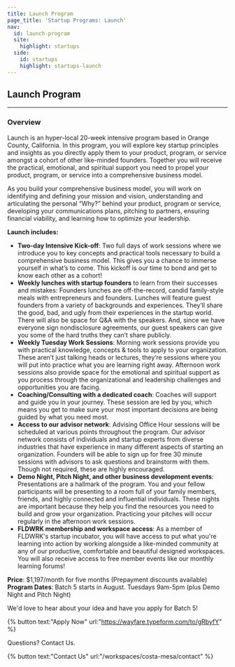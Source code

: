 ```yaml
---
title: Launch Program
page_title: 'Startup Programs: Launch'
nav:
  id: launch-program
  site:
    highlight: startups
  side:
    id: startups
    highlight: startups-launch
---
```


## Launch Program

---

### Overview

Launch is an hyper-local 20-week intensive program based in Orange County, California. In this program, you will explore key startup principles and insights as you directly apply them to your product, program, or service amongst a cohort of other like-minded founders. Together you will receive the practical, emotional, and spiritual support you need to propel your product, program, or service into a comprehensive business model.

As you build your comprehensive business model, you will work on identifying and defining your mission and vision, understanding and articulating the personal “Why?” behind your product, program or service, developing your communications plans, pitching to partners, ensuring financial viability, and learning how to optimize your leadership.


**Launch includes:**

* **Two-day Intensive Kick-off**: Two full days of work sessions where we introduce you to key concepts and practical tools necessary to build a comprehensive business model. This gives you a chance to immerse yourself in what’s to come. This kickoff is our time to bond and get to know each other as a cohort!
* **Weekly lunches with startup founders** to learn from their successes and mistakes: Founders lunches are off-the-record, candid family-style meals with entrepreneurs and founders. Lunches will feature guest founders from a variety of backgrounds and experiences. They’ll share the good, bad, and ugly from their experiences in the startup world. There will also be space for Q&A with the speakers. And, since we have everyone sign nondisclosure agreements, our guest speakers can give you some of the hard truths they can’t share publicly.
* **Weekly Tuesday Work Sessions**: Morning work sessions provide you with practical knowledge, concepts & tools to apply to your organization. These aren’t just talking heads or lectures, they’re sessions where you will put into practice what you are learning right away. Afternoon work sessions also provide space for the emotional and spiritual support as you process through the organizational and leadership challenges and opportunities you are facing.
* **Coaching/Consulting with a dedicated coach**: Coaches will support and guide you in your journey. These session are led by you, which means you get to make sure your most important decisions are being guided by what you need most.
* **Access to our advisor network**: Advising Office Hour sessions will be scheduled at various points throughout the program. Our advisor network consists of individuals and startup experts from diverse industries that have experience in many different aspects of starting an organization. Founders will be able to sign up for free 30 minute sessions with advisors to ask questions and brainstorm with them. Though not required, these are highly encouraged.
* **Demo Night, Pitch Night, and other business development events**: Presentations are a hallmark of the program. You and your fellow participants will be presenting to a room full of your family members, friends, and highly connected and influential individuals. These nights are important because they help you find the resources you need to build and grow your organization. Practicing your pitches will occur regularly in the afternoon work sessions.
* **FLDWRK membership and workspace access**: As a member of FLDWRK's startup incubator, you will have access to put what you're learning into action by working alongside a like-minded community at any of our productive, comfortable and beautiful designed workspaces. You will also receive access to free member events like our monthly learning forums!

**Price**: $1,197/month for five months (Prepayment discounts available)  
**Program Dates**: Batch 5 starts in August. Tuesdays 9am-5pm (plus Demo Night and Pitch Night)

We'd love to hear about your idea and have you apply for Batch 5!

{% button text:"Apply Now" url:"https://wayfare.typeform.com/to/gRbyfY" %}

Questions? Contact Us.

{% button text:"Contact Us" url:"/workspaces/costa-mesa/contact" %}
